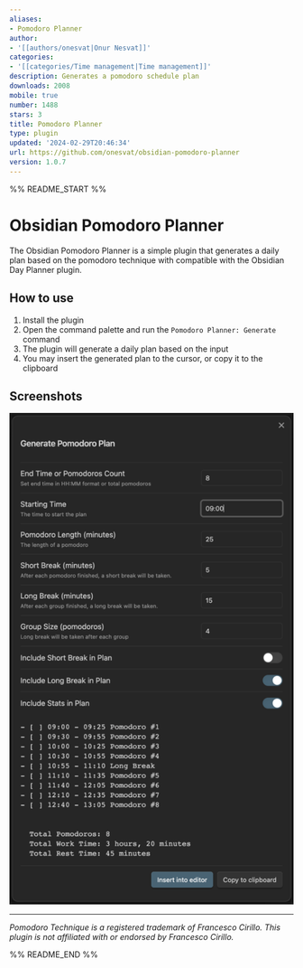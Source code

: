 ```yaml
---
aliases:
- Pomodoro Planner
author:
- '[[authors/onesvat|Onur Nesvat]]'
categories:
- '[[categories/Time management|Time management]]'
description: Generates a pomodoro schedule plan
downloads: 2008
mobile: true
number: 1488
stars: 3
title: Pomodoro Planner
type: plugin
updated: '2024-02-29T20:46:34'
url: https://github.com/onesvat/obsidian-pomodoro-planner
version: 1.0.7
---
```


%% README_START %%

# Obsidian Pomodoro Planner

The Obsidian Pomodoro Planner is a simple plugin that generates a daily plan based on the pomodoro technique with compatible with the Obsidian Day Planner plugin.

## How to use

1. Install the plugin
2. Open the command palette and run the `Pomodoro Planner: Generate` command
3. The plugin will generate a daily plan based on the input
4. You may insert the generated plan to the cursor, or copy it to the clipboard

## Screenshots

![Screenshot](https://raw.githubusercontent.com/onesvat/obsidian-pomodoro-planner/HEAD/pomodoro-planner.png)

---

*Pomodoro Technique is a registered trademark of Francesco Cirillo. This plugin is not affiliated with or endorsed by Francesco Cirillo.*


%% README_END %%